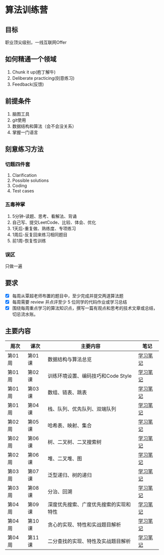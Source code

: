 # 算法训练营
## 目标
职业顶尖级别，一线互联网Offer
## 如何精通一个领域
1. Chunk it up(庖丁解牛)
2. Deliberate practicing(刻意练习)
3. Feedback(反馈)
## 前提条件
1. 脑图工具
2. git使用
3. 数据结构和算法（会不会没关系）
4. 掌握一门语言
## 刻意练习方法
### 切题四件套
1. Clarification
2. Possible solutions
3. Coding
4. Test cases
### 五毒神掌
1. 5分钟-读题、思考、看解法、背诵
2. 自己写、提交LeetCode、比较、体会、优化
3. 1天后-重复做、熟练度、专项练习
4. 1周后-反复回来练习相同题目
5. 前1周-恢复性训练
### 误区
只做一遍
## 要求
- [x] 每周从覃超老师布置的题目中，至少完成并提交两道算法题
- [x] 每周需要 review 并点评至少 5 位同学的代码作业或学习总结
- [x] 围绕每周重点学习的算法知识点，撰写一篇有观点和思考的技术文章或总结，切忌流水账。

## 主要内容
|周次|课次|主要内容|笔记|
|---|---|---|---|
|第01周|第01课|数据结构与算法总览|[学习笔记](./Week_01#第1课-数据结构与算法总览)|
|第01周|第02课|训练环境设置、编码技巧和Code Style|[学习笔记](./Week_01#第2课-训练环境设置编码技巧和code-style)|
|第01周|第03课|数组、链表、跳表|[学习笔记](./Week_01#第3课-数组链表跳表)|
|第01周|第04课|栈、队列、优先队列、双端队列|[学习笔记](./Week_01#第4课-栈队列优先队列双端队列)|
|第02周|第05课|哈希表、映射、集合|[学习笔记](./Week_02#第5课-哈希表映射集合)|
|第02周|第06课|树、二叉树、二叉搜索树|[学习笔记](./Week_02#第6课part-a-树二叉树二叉搜索树)|
|第02周|第06课|堆、二叉堆、图|[学习笔记](./Week_02#第6课part-b-堆二叉堆图)|
|第03周|第07课|泛型递归、树的递归|[学习笔记](./Week_03#第7课-泛型递归树的递归)|
|第03周|第08课|分治、回溯|[学习笔记](./Week_03#第8课-分治回溯)|
|第04周|第09课|深度优先搜索、广度优先搜索的实现和特性|[学习笔记](./Week_04#第9课-深度优先搜索广度优先搜索的实现和特性)|
|第04周|第10课|贪心的实现、特性和实战题目解析|[学习笔记](./Week_04#第10课-贪心的实现特性和实战题目解析)|
|第04周|第11课|二分查找的实现、特性及实战题目解析|[学习笔记](./Week_04#第11课-二分查找的实现特性及实战题目解析)|
